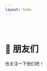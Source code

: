 ```yaml
---
layout: home
---
```


<script setup>
import { VPTeamMembers } from 'vitepress/theme'

const members = [
  {
    avatar: 'https://avatars.githubusercontent.com/u/110143758?v=4',
    name: 'Capybara',
    title: 'Bara Bara Bara!',
    links: [
      { icon: 'github', link: 'https://github.com/wangyinyuan' },
    ]
  },
  {
    avatar: 'https://avatars.githubusercontent.com/u/64010148?v=4',
    name: '拆家大主教',
    title: '🚧WIP: fixing bugs in Earth Online',
    links: [
      { icon: { svg: '<svg aria-hidden="true" height="16" viewBox="0 0 16 16" version="1.1" width="16" data-view-component="true" ><path fill="currentColor" d="m7.775 3.275 1.25-1.25a3.5 3.5 0 1 1 4.95 4.95l-2.5 2.5a3.5 3.5 0 0 1-4.95 0 .751.751 0 0 1 .018-1.042.751.751 0 0 1 1.042-.018 1.998 1.998 0 0 0 2.83 0l2.5-2.5a2.002 2.002 0 0 0-2.83-2.83l-1.25 1.25a.751.751 0 0 1-1.042-.018.751.751 0 0 1-.018-1.042Zm-4.69 9.64a1.998 1.998 0 0 0 2.83 0l1.25-1.25a.751.751 0 0 1 1.042.018.751.751 0 0 1 .018 1.042l-1.25 1.25a3.5 3.5 0 1 1-4.95-4.95l2.5-2.5a3.5 3.5 0 0 1 4.95 0 .751.751 0 0 1-.018 1.042.751.751 0 0 1-1.042.018 1.998 1.998 0 0 0-2.83 0l-2.5 2.5a1.998 1.998 0 0 0 0 2.83Z"></path></svg>'}, link: 'https://buuug.top/' },
      { icon: 'github', link: 'https://github.com/HomeArchbishop' },
    ]
  },
  {
    avatar: 'https://avatars.githubusercontent.com/u/67143590?v=4',
    name: 'GoForceX',
    title: '超级摆烂人，很摆烂',
    links: [
      { icon: { svg: '<svg aria-hidden="true" height="16" viewBox="0 0 16 16" version="1.1" width="16" data-view-component="true" ><path fill="currentColor" d="m7.775 3.275 1.25-1.25a3.5 3.5 0 1 1 4.95 4.95l-2.5 2.5a3.5 3.5 0 0 1-4.95 0 .751.751 0 0 1 .018-1.042.751.751 0 0 1 1.042-.018 1.998 1.998 0 0 0 2.83 0l2.5-2.5a2.002 2.002 0 0 0-2.83-2.83l-1.25 1.25a.751.751 0 0 1-1.042-.018.751.751 0 0 1-.018-1.042Zm-4.69 9.64a1.998 1.998 0 0 0 2.83 0l1.25-1.25a.751.751 0 0 1 1.042.018.751.751 0 0 1 .018 1.042l-1.25 1.25a3.5 3.5 0 1 1-4.95-4.95l2.5-2.5a3.5 3.5 0 0 1 4.95 0 .751.751 0 0 1-.018 1.042.751.751 0 0 1-1.042.018 1.998 1.998 0 0 0-2.83 0l-2.5 2.5a1.998 1.998 0 0 0 0 2.83Z"></path></svg>'}, link: 'https://goforcex.top/' },
      { icon: 'github', link: 'https://github.com/GoForceX' },
    ]
  },
  {
    avatar: 'https://avatars.githubusercontent.com/u/137598038?v=4',
    name: 'BOWL',
    title: '🥣🥣🥣',
    links: [
      { icon: { svg: '<svg aria-hidden="true" height="16" viewBox="0 0 16 16" version="1.1" width="16" data-view-component="true" ><path fill="currentColor" d="m7.775 3.275 1.25-1.25a3.5 3.5 0 1 1 4.95 4.95l-2.5 2.5a3.5 3.5 0 0 1-4.95 0 .751.751 0 0 1 .018-1.042.751.751 0 0 1 1.042-.018 1.998 1.998 0 0 0 2.83 0l2.5-2.5a2.002 2.002 0 0 0-2.83-2.83l-1.25 1.25a.751.751 0 0 1-1.042-.018.751.751 0 0 1-.018-1.042Zm-4.69 9.64a1.998 1.998 0 0 0 2.83 0l1.25-1.25a.751.751 0 0 1 1.042.018.751.751 0 0 1 .018 1.042l-1.25 1.25a3.5 3.5 0 1 1-4.95-4.95l2.5-2.5a3.5 3.5 0 0 1 4.95 0 .751.751 0 0 1-.018 1.042.751.751 0 0 1-1.042.018 1.998 1.998 0 0 0-2.83 0l-2.5 2.5a1.998 1.998 0 0 0 0 2.83Z"></path></svg>'}, link: 'https://bowl23.github.io/' },
      { icon: 'github', link: 'https://github.com/bowl23' },
    ]
  },
  {
    avatar: 'https://avatars.githubusercontent.com/u/143786942?v=4',
    name: 'MENGBOOO',
    title: 'A HuStEr, NaMeD MeNgBoOo',
    links: [
      { icon: { svg: '<svg aria-hidden="true" height="16" viewBox="0 0 16 16" version="1.1" width="16" data-view-component="true" ><path fill="currentColor" d="m7.775 3.275 1.25-1.25a3.5 3.5 0 1 1 4.95 4.95l-2.5 2.5a3.5 3.5 0 0 1-4.95 0 .751.751 0 0 1 .018-1.042.751.751 0 0 1 1.042-.018 1.998 1.998 0 0 0 2.83 0l2.5-2.5a2.002 2.002 0 0 0-2.83-2.83l-1.25 1.25a.751.751 0 0 1-1.042-.018.751.751 0 0 1-.018-1.042Zm-4.69 9.64a1.998 1.998 0 0 0 2.83 0l1.25-1.25a.751.751 0 0 1 1.042.018.751.751 0 0 1 .018 1.042l-1.25 1.25a3.5 3.5 0 1 1-4.95-4.95l2.5-2.5a3.5 3.5 0 0 1 4.95 0 .751.751 0 0 1-.018 1.042.751.751 0 0 1-1.042.018 1.998 1.998 0 0 0-2.83 0l-2.5 2.5a1.998 1.998 0 0 0 0 2.83Z"></path></svg>'}, link: 'https://bemosite.fun/' },
      { icon: 'github', link: 'https://github.com/Mengbooo' },
    ]
  },
  {
    avatar: 'https://avatars.githubusercontent.com/u/146374476?v=4',
    name: 'SubstanceP',
    title: '有一个画好的天堂在其尽头',
    links: [
      { icon: 'github', link: 'https://github.com/SubstanceP114' },
    ]
  },
  {
    avatar: 'https://avatars.githubusercontent.com/u/102953683?v=4',
    name: 'GaN',
    title: 'Live a live you will remember',
    links: [
      { icon: 'github', link: 'https://github.com/GalliumNitride-DL' },
    ]
  },
  {
    avatar: 'https://avatars.githubusercontent.com/u/102965763?v=4',
    name: 'XLXZ',
    title: 'XiaoLinXiaoZhu',
    links: [
      { icon: { svg: '<svg aria-hidden="true" height="16" viewBox="0 0 16 16" version="1.1" width="16" data-view-component="true" ><path fill="currentColor" d="m7.775 3.275 1.25-1.25a3.5 3.5 0 1 1 4.95 4.95l-2.5 2.5a3.5 3.5 0 0 1-4.95 0 .751.751 0 0 1 .018-1.042.751.751 0 0 1 1.042-.018 1.998 1.998 0 0 0 2.83 0l2.5-2.5a2.002 2.002 0 0 0-2.83-2.83l-1.25 1.25a.751.751 0 0 1-1.042-.018.751.751 0 0 1-.018-1.042Zm-4.69 9.64a1.998 1.998 0 0 0 2.83 0l1.25-1.25a.751.751 0 0 1 1.042.018.751.751 0 0 1 .018 1.042l-1.25 1.25a3.5 3.5 0 1 1-4.95-4.95l2.5-2.5a3.5 3.5 0 0 1 4.95 0 .751.751 0 0 1-.018 1.042.751.751 0 0 1-1.042.018 1.998 1.998 0 0 0-2.83 0l-2.5 2.5a1.998 1.998 0 0 0 0 2.83Z"></path></svg>'}, link: 'https://xiaolinxiaozhu.github.io/' },
      { icon: 'github', link: 'https://github.com/XiaoLinXiaoZhu' },
    ]
  },
  {
    avatar: 'https://avatars.githubusercontent.com/u/91679915?v=4',
    name: 'Ray',
    title: 'Rayyyyy',
    links: [
      { icon: 'github', link: 'https://github.com/realRayyy' },
    ]
  },
  {
    avatar: 'https://avatars.githubusercontent.com/u/61000196?v=4',
    name: 'ligen131',
    title: 'Don\'t worry, be happy',
    links: [
      { icon: { svg: '<svg aria-hidden="true" height="16" viewBox="0 0 16 16" version="1.1" width="16" data-view-component="true" ><path fill="currentColor" d="m7.775 3.275 1.25-1.25a3.5 3.5 0 1 1 4.95 4.95l-2.5 2.5a3.5 3.5 0 0 1-4.95 0 .751.751 0 0 1 .018-1.042.751.751 0 0 1 1.042-.018 1.998 1.998 0 0 0 2.83 0l2.5-2.5a2.002 2.002 0 0 0-2.83-2.83l-1.25 1.25a.751.751 0 0 1-1.042-.018.751.751 0 0 1-.018-1.042Zm-4.69 9.64a1.998 1.998 0 0 0 2.83 0l1.25-1.25a.751.751 0 0 1 1.042.018.751.751 0 0 1 .018 1.042l-1.25 1.25a3.5 3.5 0 1 1-4.95-4.95l2.5-2.5a3.5 3.5 0 0 1 4.95 0 .751.751 0 0 1-.018 1.042.751.751 0 0 1-1.042.018 1.998 1.998 0 0 0-2.83 0l-2.5 2.5a1.998 1.998 0 0 0 0 2.83Z"></path></svg>'}, link: 'https://ligen.life/about/' },
      { icon: 'github', link: 'https://github.com/ligen131' },
    ]
  },
  {
    avatar: 'https://avatars.githubusercontent.com/u/86813521?v=4',
    name: 'jyi2ya',
    title: '🦀🦀🦀',
    links: [
      { icon: 'github', link: 'https://github.com/jyi2ya' },
    ]
  },
  {
    avatar: 'https://avatars.githubusercontent.com/u/86649490?v=4',
    name: 'YiNN',
    title: 'YiNNx',
    links: [
      { icon: { svg: '<svg aria-hidden="true" height="16" viewBox="0 0 16 16" version="1.1" width="16" data-view-component="true" ><path fill="currentColor" d="m7.775 3.275 1.25-1.25a3.5 3.5 0 1 1 4.95 4.95l-2.5 2.5a3.5 3.5 0 0 1-4.95 0 .751.751 0 0 1 .018-1.042.751.751 0 0 1 1.042-.018 1.998 1.998 0 0 0 2.83 0l2.5-2.5a2.002 2.002 0 0 0-2.83-2.83l-1.25 1.25a.751.751 0 0 1-1.042-.018.751.751 0 0 1-.018-1.042Zm-4.69 9.64a1.998 1.998 0 0 0 2.83 0l1.25-1.25a.751.751 0 0 1 1.042.018.751.751 0 0 1 .018 1.042l-1.25 1.25a3.5 3.5 0 1 1-4.95-4.95l2.5-2.5a3.5 3.5 0 0 1 4.95 0 .751.751 0 0 1-.018 1.042.751.751 0 0 1-1.042.018 1.998 1.998 0 0 0-2.83 0l-2.5 2.5a1.998 1.998 0 0 0 0 2.83Z"></path></svg>'}, link: 'https://just-plain.fun' },
      { icon: 'github', link: 'https://github.com/YiNNx' },
    ]
  },
  {
    avatar: 'https://avatars.githubusercontent.com/u/107761771?v=4',
    name: 'Junxing Zhu',
    title: '✨✨✨',
    links: [
      { icon: { svg: '<svg aria-hidden="true" height="16" viewBox="0 0 16 16" version="1.1" width="16" data-view-component="true" ><path fill="currentColor" d="m7.775 3.275 1.25-1.25a3.5 3.5 0 1 1 4.95 4.95l-2.5 2.5a3.5 3.5 0 0 1-4.95 0 .751.751 0 0 1 .018-1.042.751.751 0 0 1 1.042-.018 1.998 1.998 0 0 0 2.83 0l2.5-2.5a2.002 2.002 0 0 0-2.83-2.83l-1.25 1.25a.751.751 0 0 1-1.042-.018.751.751 0 0 1-.018-1.042Zm-4.69 9.64a1.998 1.998 0 0 0 2.83 0l1.25-1.25a.751.751 0 0 1 1.042.018.751.751 0 0 1 .018 1.042l-1.25 1.25a3.5 3.5 0 1 1-4.95-4.95l2.5-2.5a3.5 3.5 0 0 1 4.95 0 .751.751 0 0 1-.018 1.042.751.751 0 0 1-1.042.018 1.998 1.998 0 0 0-2.83 0l-2.5 2.5a1.998 1.998 0 0 0 0 2.83Z"></path></svg>'}, link: 'https://ggg.life/' },
      { icon: 'github', link: 'https://github.com/jakezhu9' },
    ]
  },

]
</script>

<div style="height:2rem"></div>

# 🌺 朋友们

也关注一下他们吧！

<VPTeamMembers size="medium" :members="members" />